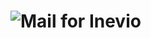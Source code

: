 ![Mail for Inevio](https://cloud.githubusercontent.com/assets/1794673/5788732/39692f70-9e48-11e4-84c3-a4bd38c6e2e3.png)
=====
